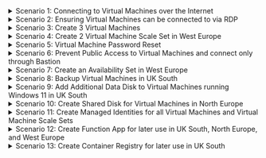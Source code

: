 <details>
<summary>Scenario 1: Connecting to Virtual Machines over the Internet</summary>

#### Task 1: Connect to 3 Virtual Machines
1. Navigate to the Virtual Machine tab to see the Virtual Machines available.
2. Click on Dodgy-Science to view the VM, and click on 'Connect'.
3. You will now see the Public IP address associated with that Virtual Machine. Click on 'Download RDP File' and open the file once it's downloaded.
4. Once you open the RDP file and click Connect, you will need to provide the Username and Password (If you are unsure of the Username/Password, click on Password Reset on the VM in the Azure Portal to reset the password). 
<br>
<b>NOTE</b> - The reason Users will be reporting issues with connecting to the Virtual Machines will be because some of the Virtual Machines will NOT have a Public IP address. So right now, they won't be able to be connected to over the Internet via RDP.
</details>

<details>
<summary>Scenario 2: Ensuring Virtual Machines can be connected to via RDP</summary>

#### Task 1: Identifying affected Virtual Machines
1. To make sure all of the Virtual Machines are able to be connected to over the Internet via RDP, you need to investigate what VM's do NOT have a Public IP address assigned to them. Navigate to the Virtual Machine tab to view the Virtual Machines available.
2. Check the Virtual Machines avaialble and check to see if there is a Public IP address listed against the Virtual Machine. If there is not, make a note of the Virtual Machine.

#### Task 2: Attaching Public IP's to Virtual Machines
1. Go to the Azure portal and log in. In the left navigation pane, click on "Virtual machines" and select Your VM.
2. Click on the virtual machine to which you want to attach a Public IP address, and click on Network Settings
3. Under Essentials, search for 'Public IP Address' and click on 'Configure' to setup a Public IP address.
4. Click on the existing NIC (Or click 'Add' if one is not present and complete the on-screen steps) to edit the IP Configuration.
5. Check the 'Public IP Address' box
6. Under 'Public IP address' either select a pre-existing Public IP address to use, or click on 'Create a Public IP Address' to set one up. If you click on 'Create a Public IP Address' you will be prompted to provide a name, and to select a SKU (Basic/Standard). Once done, click OK and Save.
7. The VM will now have a Public IP assigned to it, and you can now connect to it vis SSH/RDP.

<b>NOTE</b> - If you are unable to connect to the VM using the Public IP, check to make sure that the Network Security Group associated with the VM has an Inbound Rule to allow traffic from the Internet over Port 3389.
<br>
</details>

<details>
<summary>Scenario 3: Create 3 Virtual Machines</summary>

#### Task 1: Create Virtual Machines
1. Navigate to the Azure portal and sign in with your Azure account.
2. In the left navigation pane, click on "Virtual machines" and click on the "+ Create Virtual Machine" button to create a new virtual machine.
3. In the "Basics" tab enter the following details:<br>
Subscription: Choose your subscription.<br>
Resource Group: Select rg-weu-compute.<br>
Virtual machine name: Enter a name.<br>
Region: West Europe.<br>
Availability options: Select "No Infrastructure Redundancy Required."<br>
Image: Choose "Debian" and then select "Debian 11."<br>
Size: Standard_B1ms.<br>
Authentication type: Select "SSH public key."<br>
Username: Enter your desired username.<br>
SSH public key: Enter your SSH public key - if you do not have one, select "Generate New Key Pair"<br>
Key Pair Name: Enter a name for your SSH Key Pair<br>
Inbound port rules: Select "Allow selected ports" and choose "SSH (22)."<br>
4. In the "Disks" tab, you can leave the default settings or adjust as needed.
5. In the "Networking" tab enter the following details:
Virtual network: Select vnet-weu-01.<br>
Subnet: Select rg-weu-compute.<br>
Public IP: Accept the default, or click on 'Create New' and enter a SKU and for Routing Preference select 'Microsoft Network'<br>
NIC Security Group: Basic<br>
Public Inbound Ports: Allow selected ports<br>
Select Inbound Ports: SSH (22)<br>
Delete Public IP and NIC when VM is deleted: Check the option<br>
Accept the remaining Netowrk settings and click 'Review and Create'<br>
6. Once the VM has been created, repeat steps 1-5 two more times.<br>

#### Task 2: Access the Virtual Machines from the Internet to confirm availability
1. Once the VM deployment is complete, go to the VM's overview page.
2. Note the public IP address assigned to your VM.
3. Use an SSH client to connect to your VM using the public IP address and the SSH private key corresponding to the public key you provided during VM creation.
</details>

<details>
<summary>Scenario 4: Create 2 Virtual Machine Scale Set in West Europe</summary>

#### Task 1: Create Virtual Machine Scale Set with Manual Scaling
1. Navigate to the Azure portal and sign in with your Azure account.
2. In the search bar, search for "Virtual Machine Scale Sets" and click on the "+ Create" button.
3. In the "Basics" tab enter the following details:<br>
Subscription: Choose your subscription.<br>
Resource Group: Select rg-weu-compute.<br>
Region: West Europe.<br>
Name: Enter a unique name for your VMSS.<br>
Image: Choose "Windows" and then select "Windows 11."<br>
Size: Standard_B1ms.<br>
Authentication type: Select "Password" and provide the necessary credentials.<br>
Inbound port rules: Add a rule for RDP (3389).<br>
4. In the "Networking" tab:
Virtual network: Select vnet-weu-01.<br>
Network Interface: Select an existing NIC or create a new one, using Subnet 'rg-weu-compute'.<br>
5. In the "Scaling" tab:<br>
Instance count: Set it to 3 (or your desired number).<br>
Scaling type: Select "Manual."<br>
6. In the "Management" tab, leave the settings as default.
7. In the "Health probes" tab, configure settings as needed or leave the default.
8. Click "Review and Create" to create the VMSS.
<br>
NOTE - This will create a VM Scale Set where you can manually change the number of instances available. You can test this by changing the minumum count to 4, navigating to the Virtual Machine Scale Sets, clicking on "Scaling" and selecting "Run History". You can now see the instance count over a period of time to confirm if the instance count scaled up or down.
<br>

#### Task 2: Create Virtual Machine Scale Set with Custom Scaling
1. Navigate to the Azure portal and sign in with your Azure account.
2. In the search bar, search for "Virtual Machine Scale Sets" and click on the "+ Create" button.
3. In the "Basics" tab enter the following details:<br>
Subscription: Choose your subscription.<br>
Resource Group: Select rg-weu-compute.<br>
Region: West Europe.<br>
Name: Enter a unique name for your VMSS.<br>
Image: Choose "Windows" and then select "Windows 11."<br>
Size: Standard_B1ms.<br>
Authentication type: Select "Password" and provide the necessary credentials.<br>
Inbound port rules: Add a rule for RDP (3389).<br>
4. In the "Networking" tab:<br>
Virtual network: Select vnet-weu-01.<br>
Network Interface: Select an existing NIC or create a new one, using Subnet 'rg-weu-compute'.<br>
5. In the "Scaling" tab:
Scaling type: Select "Custom."<br>
Instance count: Set it to 3 (or your desired minimum instances).<br>
Maximum instance count: Set it to 10.<br>
Scale out: Configure the conditions for scaling out:<br>
Operator: Greater than<br>
Metric name: Percentage CPU<br>
Threshold: 70<br>
Duration: 10 minutes<br>
Change count: 2<br>
Scale in: Configure the conditions for scaling in:<br>
Operator: Less than<br>
Metric name: Percentage CPU<br>
Threshold: 25<br>
Duration: 10 minutes<br>
Change count: 1<br>
6. In the "Management" tab, leave the settings as default.
7. In the "Health probes" tab, configure settings as needed or leave the default.
8. Click "Review and Create" to create the VMSS.
<br>
NOTE - This will create a VM Scale Set where you can manually change the number of instances available. You can test this by changing the minumum count to 4, navigating to the Virtual Machine Scale Sets, clicking on "Scaling" and selecting "Run History". You can now see the instance count over a period of time to confirm if the instance count scaled up or down.
<br>

</details>

<details>
<summary>Scenario 5: Virtual Machine Password Reset</summary>

#### Task 1: Reset Password for Virtual Machines
1. Go to the Azure portal. In the left navigation pane, click on "Virtual machines" and select Your VM
2. Click on the VM for which you want to reset the password.
3. In the VM's left navigation pane, click on "Reset password" under the "Support + troubleshooting" section.
4. Choose the appropriate configuration based on your needs:<br>
<br>
<b>Reset password:</b> Allows you to reset the password without changing the configuration.
<b>Reset configuration only:</b> Resets the configuration without changing the password.
<b>Reset password and configuration:</b> Resets both the password and configuration.<br>

Enter the new password and confirm it.
5. Save Configuration:
6. Click "Update" to apply the changes.

#### Task 2: Securely Save the Credentials
1. In the Azure portal, click on "All services" in the left sidebar. Type "Key vault" in the search bar and select it.
2. Select the Key Vault "weu-key-vault-01"
3. Inside the Key Vault, under "Settings," select "Secrets." 
4. Add a new secret for each VM, providing the passwords.
5. Under "Access policies," click on "Add Access Policy" and choose the "Projects Department" and under Secrets select "Get" and "List" and click apply.
<br>
<b>NOTE</b> - If you find yourself unable to access the Key Vault, create an Access Policy for yourself to add secrets and retry again.<br>

</details>

<details>
<summary>Scenario 6: Prevent Public Access to Virtual Machines and connect only through Bastion</summary>

#### Task 1: Prevent Public Access to Virtual Machines
1. In the Azure portal, click on "Virtual machines" and select a VM and go to "Network Settings".
2. Under "Essentials" click on Public IP Address
3. Click on Dissociate, and accept the prompt to dissociate it from the VM
4. Click Delete to delete the Public IP resource
5. Go back into the Virtual Machine, click on "Network Settings" and confirm there is a Private IP and no Public IP.
6. Repeat steps 1-5 for all Virtual Machines

#### Task 2: Create a Bastion Host in North Europe
<b>Note</b>: This Bastion Host has been configured to deploy, but not work on purpose. In this case, the SKU is set to Basic which only allows for connections to VM's within the same VNet and not IP-based connections. You can verify this by checking the Connection Troubleshooter within the exist Bastion deployment.<br>
To remedy this, we could either delete and re-deploy Bastion in case there are other issues, or change the existing Bastion SKU type to 'Standard' and then enable IP-based connections. This will allow you to connect to VM's in other VNets and by IP-based connections.<br><br>
For demonstration purposes, we will delete and re-deploy Bastion.<br>

1. Navigate to Bastion, and delete the existing Bastion called 'Bastion'.
2. Navigate to a VM that had been deployed to North Europe - in this case, 'black-science'.
3. Click on 'Connect via Bastion' to be taken to the Bastion option.
4. You can click on 'Deploy Bastion' and it will automatically deploy Bastion and the associated resources with it (You will see them displayed on screen at this point), or 'Configure Manually' to manually specify what will be deployed. In this case, we will select 'Configure Manually' to cover what resources are needed.
5. You will be presented with a 'Create a Bastion' wizard. Select the following options: <br>
Resource Group: rg-neu-compute<br>
Instance Details: Bastion-v2 (This can be any name you want)<br>
Region: North Europe<br>
Tier: Standard<br>
Instance Count: 2
Virtual Network: bastion_vnet (You can opt to create a new one if you want)<br>
Subnet: AzureBastionSubnet (This MUST be named AzureBastionSubnet, and the Subnet Range must be within the VNet Address space and be /26 or higher)<br>
Public IP Address: bastionpip (You can opt to create a new one if you want)<br>
Click on Advanced and ensure 'IP-Based Connection' is enabled<br>
Click on Review and Create to deploy the resource, and create once it has passed validation - this will take between 10-15 minutes.<br>
6. Once deployed navigate back to the 'black-science' VM and click on 'Connect via Bastion'
7. You will now see a prompt to enter a Username and Password - enter them to connect to the VM (You can reset the password if you do not remember it)
<b>NOTE</b>: If the option to connect via Bastion doesn't appear under the VM, you can navigate to Bastion, click on Connect, and connect to the VM using the Private IP address of the VM.

#### Task 3: Confirm Connectivity
1. Connect using RDP/SSH: Repeat the RDP connection method from Scenario 1, and the SSH connection medthod from Scenario 3. This should fail to connect.
2. Connect via Bastion: In the Azure portal, select the VM, click on "Connect," and choose "Bastion" as the connection type as covered in Task 2. Attempt to connect from a VM based in UK South and West Europe.
<br>
<b>NOTE</b>: An alternative to this would be to introduce Network Security Groups instead of deleting Public IP's, and set the inbound rules to deny access to incoming connections from the Internet over Ports 22, 80, 443, and 3389, or all). This would leave the VM's publicly available but any attempts from the Internet using SSH, Ports 80 and 443, or RDP, would not reach the VM. This, however, doesn't mean that someone can't connect if there is a port that has not been denied, or if the VM is removed from the Network Security Group.<br>

</details>

<details>
<summary>Scenario 7: Create an Availability Set in West Europe</summary>

#### Task 1: Create Virtual Machine
1. In the Azure portal, click on "All services", type "Availability sets" in the search bar and select it.
2. Click on "Add."
3. Fill in the required details:<br>
Name: Specify a name for the availability set.<br>
Resource Group: Choose the appropriate resource group.<br>
Region: Select "West Europe."<br>
Fault Domains: 2<br>
Update Domains: 8<br>
Operating System: Choose "Windows."<br>
Review + Create:<br>
Click on "Review + create," review the settings, and click "Create."<br>

<b>NOTE</b> - once an Availability Set has been created, you can add Virtual Machines to the Availability Set.

</details>

<details>
<summary>Scenario 8: Backup Virtual Machines in UK South</summary>

#### Task 1: Create a Recovery Services Vault to backup Virtual Machines in UK South
1. In the "All services" pane, search for "Recovery Services Vaults" and click on "Recovery Services Vaults."
2. Click on the "+ Add" button to create a new vault.
3. Fill in the required information, such as a unique name, subscription, resource group, and region.
4. Review other settings and click "Review + create" and then "Create."

#### Task 2: Backup Virtual Machines
1. If your VMs are running Windows, ensure that the Azure Backup Agent is installed. You can download it from the Azure portal. 
If your VMs are running Linux, you might need to install the Azure Recovery Services agent. Follow the instructions in the Azure portal to set up Linux VMs.
2. In the Recovery Services Vault, click on "Backup policies" in the left navigation pane.
3. Click on "+ Add" to create a new Backup Policy.
4. In the "Name and target" section:<br>
Name: Enter a unique name for your Backup Policy.<br>
Backup type: Select "Azure Virtual Machine."<br>
5. In the "Items to backup" section:
Backup goal: Choose "Virtual Machine."<br>
Backup items: Choose the VMs you want to include in the backup.<br>
6. In the "Schedule" section:
Backup frequency: Choose "Daily."<br>
Time: Set it to "23:00."<br>
Days: Select "Sunday."<br>
7. In the "Retention" section:
Snapshot retention: Set it to "5 days."<br>
Weekly retention: Enable it and set it to "4 weeks."<br>
8. In the "Advanced" section:
Monthly retention: Enable it.<br>
Retention range for monthly backups: Set it to "12 Months."<br>
Day: Choose "First."<br>
Day of the week: Choose "Monday."<br>
Time: Set it to "23:00."<br>
9. Click "Create" to save the Backup Policy.
10. Go back to the "Backup Items" section in the Recovery Services Vault.
11. Select the VMs in UK South that you want to apply the Backup Policy to.
12. Click on "Backup policies" and then select the policy you created.
13. Click "Update" to apply the Backup Policy to the selected VMs.

</details>

<details>
<summary>Scenario 9: Add Additional Data Disk to Virtual Machines running Windows 11 in UK South</summary>

#### Task 1: Create Data Disk
1. In the left navigation pane, click on "All services" and search for "Disks".
2. Click on "Disks".
3. Click on "+ Add" to create a new disk.
4. Fill in the required information:<br>
Subscription: Choose your subscription.<br>
Resource group: "rg-uks-compute"<br>
Disk name: Enter a unique name for your disk.<br>
Region: "UK South"<br>
Account type: Choose "Premium SSD."<br>
Replication: Choose "Locally Redundant Storage (LRS)."<br>
Size (GiB): Specify the size of the disk.<br>
5. Click "Review + create" and then click "Create."<br>
6. Wait for the deployment to complete. You can monitor the status in the Azure portal.<br>

#### Task 2: Attach to Virtual Machines
1. In the Azure portal, go to "Virtual machines" in the left navigation pane. Click on the virtual machine to which you want to attach the Premium SSD disk.
2. In the VM's left navigation pane, click on "Disks".
3. Click on "+ Add data disk" to attach a new disk.
4. In the "Name" dropdown, select the Premium SSD disk you created earlier.
5. Set the "LUN" (Logical Unit Number) if you have multiple disks attached.
6. Configure other settings such as caching and size.
7. Click "Save" to attach the disk.
<br>
<b>NOTE</b> - The disk will be attached to the VM, but it will be unformatted and unusable. You will need to connect to the VM, open the Disk Management tool on Windows or use fdisk/parted on Linux to initialize, partition, and format the newly attached disk.

#### Task 3: Save Data to Disk
1. Connect to a VM.
2. Open File Explorer and navigate to the New Drive you have attached.
3. Create a .txt file and save it onto the new disk.

#### Task 4: Attach Disks to remaining Virtual Machines.
1. Repeat Tasks 1-3 for each Virtual Machine in UK South.

</details>

<details>
<summary>Scenario 10: Create Shared Disk for Virtual Machines in North Europe</summary>

#### Task 1: Create Shared Disk
1. In the left navigation pane, click on "All services" and search for "Disks".
2. Click on "Disks".
3. Click on "+ Add" to create a new disk.
4. Fill in the required information:<br>
Subscription: Choose your subscription.<br>
Resource group: "rg-neu-compute"<br>
Disk name: Enter a unique name for your disk.<br>
Region: "North Europe"<br>
Account type: Choose "Premium SSD."<br>
Replication: Choose "Locally Redundant Storage (LRS)."<br>
Size (GiB): Specify the size of the disk.<br>
Share across VMs: Select "Yes" to enable sharing across multiple VMs.<br>
Click "Review + create" and then click "Create."<br>
5. Wait for the deployment to complete. You can monitor the status in the Azure portal.<br>

#### Task 2: Attach to Virtual Machines
1. In the Azure portal, go to "Virtual machines" in the left navigation pane.
2. Click on each of the virtual machines in North Europe to which you want to attach the shared disk.
3. In the VM's left navigation pane, click on "Disks."
4. Click on "+ Add data disk" to attach the shared disk.
5. In the "Name" dropdown, select the shared disk you created earlier.
6. Set the "LUN" (Logical Unit Number) if you have multiple disks attached (ensure each VM has a unique LUN).
7. Configure other settings such as caching and size.
8. Click "Save" to attach the shared disk.
9. Repeat steps 2-6 for each virtual machine you want to attach the shared disk.
<br>
<b>NOTE</b> - The disk will be attached to the VM, but it will be unformatted and unusable. You will need to connect to the VM, open the Disk Management tool on Windows or use fdisk/parted on Linux to initialize, partition, and format the newly attached disk.

#### Task 3: Save Data to Disk from each Virtual Machine
1. Connect to a VM.
2. Open File Explorer and navigate to the New Drive you have attached.
3. Create a .txt file and save it onto the new disk.
4. Repeat Steps 1-3 for each VM in North Europe.
<br>
<b>NOTE</b> - Data saved to the Shared Disk will NOT be shared between Virtual Machines, as it's a Shared Disk (With 'partitions' for each VM) and not a Shared Drive.

</details>

<details>
<summary>Scenario 11: Create Managed Identities for all Virtual Machines and Virtual Machine Scale Sets</summary>

#### Task 1: Create Managed Identity
1. In the left navigation pane, click on "Virtual machines" and select a VM.
2. Click on the VM for which you want to add a managed identity.
3. In the VM's left navigation pane, click on "Identity."
4. Set "Status" to "On" for System-Assigned Managed Identity.
5. Click "Save" to apply the changes.
6. Repeat for all Virtual Machines in all Regions
7. In the left navigation pane, click on "Virtual Machine Scale Sets" and select a VMSS.
2. Click on the VMSS for which you want to add a managed identity.
3. In the VMSS's left navigation pane, click on "Identity."
4. Set "Status" to "On" for System-Assigned Managed Identity.
5. Click "Save" to apply the changes.
6. Repeat for all VMSS's in all Regions

<b>NOTE</b> - Enabling the system-assigned managed identity will automatically create a managed identity for the VM or VMSS. You will need to review what RBAC permissions the VM/VMSS need, and at what level it needs to be assigned to - ie if they need access to App Config Stores (App Configuration Data Reader), or Key Vault (Key Vault Reader), etc.
</details>

<details>
<summary>Scenario 12: Create Function App for later use in UK South, North Europe, and West Europe</summary>

#### Task 1: Create Function App
1. Within the Azure Portal, search for 'Function App' and select the icon that appears.
2. Within the Function App tab, click on 'Create'
3. You will now see a 'Create Function App' wizard - use the following options to create one in UK South:<br>
Resource Group: rg-uks-compute<br>
Function App Name: (You can create your own name - but it MUST be unique)<br>
Do you wnat to deploy code or container image: Code<br>
Runtime Stack: .NET<br>
Version: 6 (LTS) Isolated<br>
Region: UK South<br>
OS: Linux<br>
Hosting Options: Consumption (Serverless)<br>
Click Storage<br>
4. Click 'Create New' and provide a unique Storage Account name. Click Networking when ready.<br>
5. Leave as default, and move onto Deployment.<br>
6. Ensure Continuous Deployment is left as 'Disable' and click on Review and Create.<br>
7. Repeat Steps 3-6 for North Europe and West Europe.<br>

</details>

<details>
<summary>Scenario 13: Create Container Registry for later use in UK South</summary>

#### Task 1: Create Container Registry
1. In the Azure portal, type "Container Registries" in the search bar and select it.
2. Within the Container Registry blade, click on Create Container Registry.<br>
Fill in the following details:<br>
Resource Group: rg-uks-compute<br>
Registry Name: Specify a unique name.<br>
LocationL UK South<br>
Region: Select "UK South."<br>
SKU: Basic<br>
Click on Review and Create, and then create the resource.<br>

3. Once created, go into Access Control and add the following Role Assignments to the Group 'Projects':
ACRDelete<br>
ACRPull<br>
ACRPush<br>
</details>